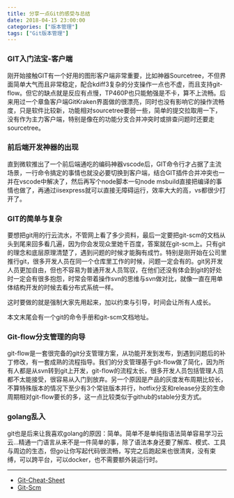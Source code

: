 ```yaml
---
title: 分享一点Git的感受与总结
date: 2018-04-15 23:00:00
categories: ["版本管理"]
tags: ["Git版本管理"]
---
```


### GIT入门法宝-客户端

刚开始接触GIT有一个好用的图形客户端非常重要，比如神器Sourcetree，不但界面简单大气而且非常稳定，配合kdiff3复杂的分支操作一点也不虚，而且支持git-flow。但它的缺点就是反应有点慢，TP460P也只能勉强是不卡，算不上流畅。后来用过一个章鱼客户端GitKraken界面做的很漂亮，同时也没有影响它的操作流畅度，只是软件比较新，功能相对sourcetree要弱一些，简单的提交拉取用一下，没有作为主力客户端，特别是像在的功能分支合并冲突时或排查问题时还要走sourcetree。

### 前后端开发神器的出现

直到微软推出了一个前后端通吃的编码神器vscode后，GIT命令行才占据了主流场景，一行命令搞定的事情也就没必要切换到客户端，结合GIT插件合并冲突也一并在vscode中解决了，然后再写个node脚本一句node msbuild直接把编译的事情也做了，再通过iisexpress就可以直接无障碍运行，效率大大的高，vs都很少打开了。

### GIT的简单与复杂

要想把git用的行云流水，不管网上看了多少资料，最后一定要把git-scm的文档从头到尾来回多看几遍，因为你会发现众里她千百度，答案就在git-scm上。只有git的理念和底层原理清楚了，遇到问题的时候才能胸有成竹。特别是刚开始在公司里推行git，很多开发人员在同一个仓库里工作的时候，问题一定会有的。git另开发人员更加自由，但也不容易为普通开发人员驾驭，在他们还没有体会到git的好处时一定会有很多抱怨，时常会带着操作svn的思维与svn做对比，就像一直在用单体结构开发的时候去看分布式系统一样。

这时要做的就是强制大家先用起来，加以约束与引导，时间会让所有人成长。

本文末尾会有一个git的命令手册和git-scm文档地址。

### Git-flow分支管理的向导

git-flow是一套很完备的git分支管理方案，从功能开发到发布，到遇到问题后的补丁修改，有一套成熟的流程指导。我们的分支管理基于git-flow做了简化，因为所有人都是从svn转到git上开发，git-flow的流程太长，很多开发人员包括管理人员都不太能接受，很容易从入门到放弃。另一个原因是产品的灰度发布周期比较长，不算特殊版本的情况下至少有3个常驻版本并行，hotfix分支和release分支的生命周期相对git-flow要长的多，这一点比较类似于github的stable分支方式。

### golang乱入

git也是后来让我喜欢golang的原因：简单。简单不是单纯指语法简单容易学习云云...精通一门语言从来不是一件简单的事，除了语法本身还要了解库、模式、工具与周边的生态，但go让你写起代码很流畅，写完之后跑起来也很清爽，没有束缚，可以跨平台，可以docker，也不需要额外装运行时。

-----------------

* [Git-Cheat-Sheet](http://goinon.org/2018/git-cheat-sheet/)
* [Git-Scm](https://git-scm.com/book/zh/v2)
